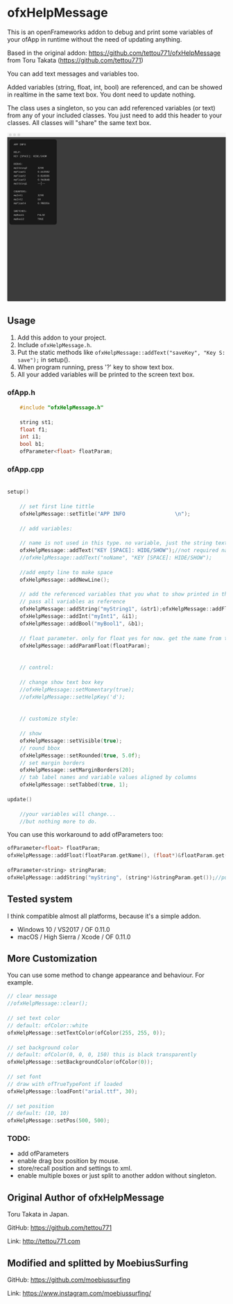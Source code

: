 # ofxHelpMessage

This is an openFrameworks addon to debug and print some variables of your ofApp in runtime without the need of updating anything.
 
Based in the original addon: https://github.com/tettou771/ofxHelpMessage from Toru Takata (https://github.com/tettou771)

You can add text messages and variables too.

Added variables (string, float, int, bool) are referenced, and can be showed in realtime in the same text box.
You dont need to update nothing.

The class uses a singleton, so you can add referenced variables (or text) from any of your included classes. You just need to add this header to your classes. All classes will "share" the same text box.


![Alt text](/screenshot.jpg?raw=true "MoebiusSurfing")


## Usage

1. Add this addon to your project.
1. Include `ofxHelpMessage.h`.
1. Put the static methods like `ofxHelpMessage::addText("saveKey", "Key S: save");` in setup().
1. When program running, press '?' key to show text box.
1. All your added variables will be printed to the screen text box.

### ofApp.h
```cpp
    #include "ofxHelpMessage.h"

    string st1;
    float f1;
    int i1;
    bool b1;
    ofParameter<float> floatParam;
```

### ofApp.cpp
```cpp 

setup()

    // set first line tittle
    ofxHelpMessage::setTitle("APP INFO                \n");
    
    // add variables:

    // name is not used in this type. no variable, just the string text
    ofxHelpMessage::addText("KEY [SPACE]: HIDE/SHOW");//not required name on text type
	//ofxHelpMessage::addText("noName", "KEY [SPACE]: HIDE/SHOW");
    
    //add empty line to make space
    ofxHelpMessage::addNewLine();

    // add the referenced variables that you what to show printed in the screen box
    // pass all variables as reference
    ofxHelpMessage::addString("myString1", &str1);ofxHelpMessage::addFloat("myFloat1 ", &f1);
    ofxHelpMessage::addInt("myInt1", &i1);
    ofxHelpMessage::addBool("myBool1", &b1);
    
    // float parameter. only for float yes for now. get the name from the parameter
    ofxHelpMessage::addParamFloat(floatParam);


	// control:

	// change show text box key
    //ofxHelpMessage::setMomentary(true);
    //ofxHelpMessage::setHelpKey('d');
    

    // customize style:

    // show
    ofxHelpMessage::setVisible(true);
    // round bbox
    ofxHelpMessage::setRounded(true, 5.0f);
    // set margin borders
    ofxHelpMessage::setMarginBorders(20);
    // tab label names and variable values aligned by columns
    ofxHelpMessage::setTabbed(true, 1);
    
update()

    //your variables will change...
    //but nothing more to do.
```

You can use this workaround to add ofParameters too:
```cpp 
ofParameter<float> floatParam;
ofxHelpMessage::addFloat(floatParam.getName(), (float*)&floatParam.get());//get name from parameter

ofParameter<string> stringParam;
ofxHelpMessage::addString("myString", (string*)&stringParam.get());//put your custom name
```


## Tested system

I think compatible almost all platforms, because it's a simple addon.
- Windows 10 / VS2017 / OF 0.11.0
- macOS / High Sierra / Xcode / OF 0.11.0


## More Customization

You can use some method to change appearance and behaviour.
For example.

```cpp
// clear message
//ofxHelpMessage::clear();

// set text color
// default: ofColor::white
ofxHelpMessage::setTextColor(ofColor(255, 255, 0));

// set background color
// default: ofColor(0, 0, 0, 150) this is black transparently
ofxHelpMessage::setBackgroundColor(ofColor(0));

// set font
// draw with ofTrueTypeFont if loaded
ofxHelpMessage::loadFont("arial.ttf", 30);

// set position
// default: (10, 10)
ofxHelpMessage::setPos(500, 500);

```

### TODO:

+ add ofParameters
+ enable drag box position by mouse.
+ store/recall position and settings to xml.
+ enable multiple boxes or just split to another addon without singleton.


## Original Author of ofxHelpMessage

Toru Takata in Japan.

GitHub: https://github.com/tettou771

Link: http://tettou771.com


## Modified and splitted by MoebiusSurfing

GitHub: https://github.com/moebiussurfing

Link: https://www.instagram.com/moebiussurfing/